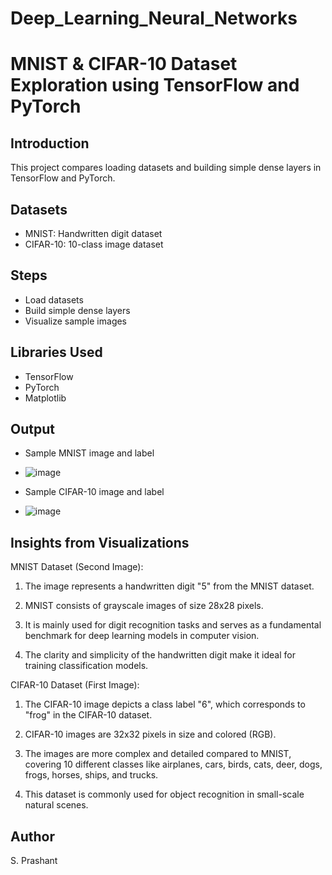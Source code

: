# Deep_Learning_Neural_Networks

# MNIST & CIFAR-10 Dataset Exploration using TensorFlow and PyTorch

## Introduction
This project compares loading datasets and building simple dense layers in TensorFlow and PyTorch.

## Datasets
- MNIST: Handwritten digit dataset
- CIFAR-10: 10-class image dataset

## Steps
- Load datasets
- Build simple dense layers
- Visualize sample images

## Libraries Used
- TensorFlow
- PyTorch
- Matplotlib

## Output
- Sample MNIST image and label

- ![image](https://github.com/user-attachments/assets/763e6cff-c08a-4626-962e-2052d2e7390d)

- Sample CIFAR-10 image and label

- ![image](https://github.com/user-attachments/assets/544dcdff-42fa-4eea-83dc-05d5fffc91cc)

## Insights from Visualizations


MNIST Dataset (Second Image):

  1. The image represents a handwritten digit "5" from the MNIST dataset.

  2. MNIST consists of grayscale images of size 28x28 pixels.

  3. It is mainly used for digit recognition tasks and serves as a fundamental benchmark for deep learning models in computer vision.

  4. The clarity and simplicity of the handwritten digit make it ideal for training classification models.

CIFAR-10 Dataset (First Image):

  1. The CIFAR-10 image depicts a class label "6", which corresponds to "frog" in the CIFAR-10 dataset.

  2. CIFAR-10 images are 32x32 pixels in size and colored (RGB).

  3. The images are more complex and detailed compared to MNIST, covering 10 different classes like airplanes, cars, birds, cats, deer, dogs, frogs, horses, ships, and trucks.

  4. This dataset is commonly used for object recognition in small-scale natural scenes.



## Author
S. Prashant
